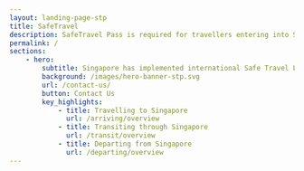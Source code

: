 ```yaml
---
layout: landing-page-stp
title: SafeTravel
description: SafeTravel Pass is required for travellers entering into Singapore under Green/Fast Lane arrangements.
permalink: /
sections:
    - hero:
        subtitle: Singapore has implemented international Safe Travel Lanes to facilitate travel in and out of Singapore, while safeguarding public health amidst the COVID-19 pandemic. <br/> Click the buttons below for the latest information on Safe Travel arrangements for arrival, transit or departure.
        background: /images/hero-banner-stp.svg
        url: /contact-us/
        button: Contact Us
        key_highlights:
            - title: Travelling to Singapore
              url: /arriving/overview
            - title: Transiting through Singapore
              url: /transit/overview
            - title: Departing from Singapore
              url: /departing/overview
---
```

